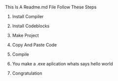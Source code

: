 This Is A Readme.md File Follow These Steps

1.  Install Compiler

2.  Install Codeblocks

3. Make Project

4. Copy And Paste Code

5. Compile

6. You make a .exe aplication whats says hello world

7. Congratulation
